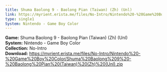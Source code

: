 ```yaml
---
title: Shuma Baolong 9 - Baolong Pian (Taiwan) (Zh) (Unl)
link: https://myrient.erista.me/files/No-Intro/Nintendo%20-%20Game%20Boy%20Color/Shuma%20Baolong%209%20-%20Baolong%20Pian%20(Taiwan)%20(Zh)%20(Unl).zip
type: single1
System: Nintendo - Game Boy Color
---
```

<b>Game:</b> Shuma Baolong 9 - Baolong Pian (Taiwan) (Zh) (Unl)<br>
<b>System:</b> Nintendo - Game Boy Color<br>
<b>Collection:</b> No-Intro<br>
<b>Download:</b> https://myrient.erista.me/files/No-Intro/Nintendo%20-%20Game%20Boy%20Color/Shuma%20Baolong%209%20-%20Baolong%20Pian%20(Taiwan)%20(Zh)%20(Unl).zip